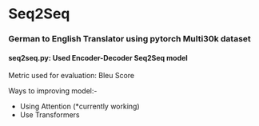 # Seq2Seq 
### German to English Translator using pytorch Multi30k dataset

#### seq2seq.py: Used Encoder-Decoder Seq2Seq model
Metric used for evaluation: Bleu Score

Ways to improving model:-
- Using Attention  (*currently working)
- Use Transformers

